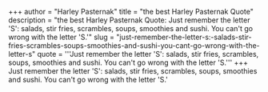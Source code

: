 +++
author = "Harley Pasternak"
title = "the best Harley Pasternak Quote"
description = "the best Harley Pasternak Quote: Just remember the letter 'S': salads, stir fries, scrambles, soups, smoothies and sushi. You can't go wrong with the letter 'S.'"
slug = "just-remember-the-letter-s:-salads-stir-fries-scrambles-soups-smoothies-and-sushi-you-cant-go-wrong-with-the-letter-s"
quote = '''Just remember the letter 'S': salads, stir fries, scrambles, soups, smoothies and sushi. You can't go wrong with the letter 'S.'''
+++
Just remember the letter 'S': salads, stir fries, scrambles, soups, smoothies and sushi. You can't go wrong with the letter 'S.'
